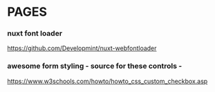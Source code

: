 # PAGES

### nuxt font loader
https://github.com/Developmint/nuxt-webfontloader

### awesome form styling - source for these controls -
 https://www.w3schools.com/howto/howto_css_custom_checkbox.asp
